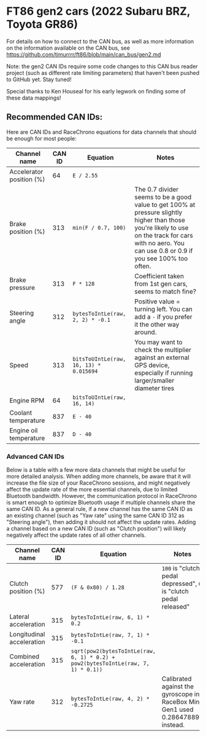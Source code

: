 # FT86 gen2 cars (2022 Subaru BRZ, Toyota GR86)

For details on how to connect to the CAN bus, as well as more information on the
information available on the CAN bus, see https://github.com/timurrrr/ft86/blob/main/can_bus/gen2.md

Note: the gen2 CAN IDs require some code changes to this CAN bus reader project
(such as different rate limiting parameters) that haven't been pushed to GitHub
yet. Stay tuned!

Special thanks to Ken Houseal for his early legwork on finding some of these
data mappings!

## Recommended CAN IDs:

Here are CAN IDs and RaceChrono equations for data channels that should be enough
for most people:

Channel name | CAN ID | Equation | Notes
------------ | --- | -------- | -----
Accelerator position (%) | 64 | `E / 2.55` |
Brake position (%) | 313 | `min(F / 0.7, 100)` | The 0.7 divider seems to be a good value to get 100% at pressure slightly higher than those you're likely to use on the track for cars with no aero. You can use 0.8 or 0.9 if you see 100% too often.
Brake pressure | 313 | `F * 128` | Coefficient taken from 1st gen cars, seems to match fine?
Steering angle | 312 | `bytesToIntLe(raw, 2, 2) * -0.1` | Positive value = turning left. You can add a `-` if you prefer it the other way around.
Speed | 313 | `bitsToUIntLe(raw, 16, 13) * 0.015694` | You may want to check the multiplier against an external GPS device, especially if running larger/smaller diameter tires
Engine RPM | 64 | `bitsToUIntLe(raw, 16, 14)` |
Coolant temperature | 837 | `E - 40` |
Engine oil temperature | 837 | `D - 40` |

### Advanced CAN IDs

Below is a table with a few more data channels that might be useful for more
detailed analysis. When adding more channels, be aware that it will increase
the file size of your RaceChrono sessions, and might negatively affect the
update rate of the more essential channels, due to limited Bluetooth bandwidth.
However, the communication protocol in RaceChrono is smart enough to optimize
Bluetooth usage if multiple channels share the same CAN ID. As a general rule,
if a new channel has the same CAN ID as an existing channel (such as "Yaw rate"
using the same CAN ID 312 as "Steering angle"), then adding it should not affect
the update rates. Adding a channel based on a new CAN ID (such as "Clutch
position") will likely negatively affect the update rates of all other channels.

Channel name | CAN ID | Equation | Notes
------------ | --- | -------- | -----
Clutch position (%) | 577 | `(F & 0x80) / 1.28` | `100` is "clutch pedal depressed", `0` is "clutch pedal released"
Lateral acceleration | 315 | `bytesToIntLe(raw, 6, 1) * 0.2` |
Longitudinal acceleration | 315 | `bytesToIntLe(raw, 7, 1) * -0.1` |
Combined acceleration | 315 | `sqrt(pow2(bytesToIntLe(raw, 6, 1) * 0.2) + pow2(bytesToIntLe(raw, 7, 1) * 0.1))` |
Yaw rate | 312 | `bytesToIntLe(raw, 4, 2) * -0.2725` | Calibrated against the gyroscope in RaceBox Mini. Gen1 used 0.286478897 instead.
